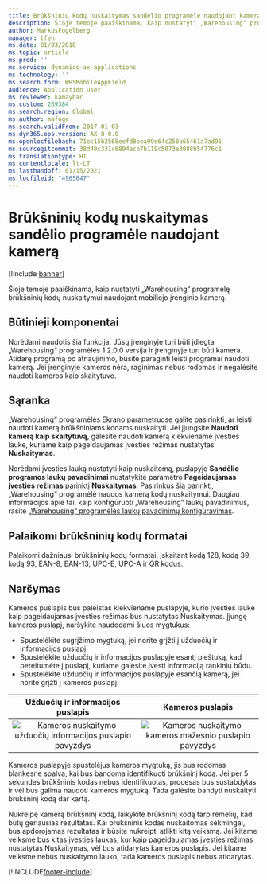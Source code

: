 ```yaml
---
title: Brūkšninių kodų nuskaitymas sandėlio programėle naudojant kamerą
description: Šioje temoje paaiškinama, kaip nustatyti „Warehousing“ programėlę brūkšninių kodų nuskaitymui naudojant mobiliojo įrenginio kamerą.
author: MarkusFogelberg
manager: tfehr
ms.date: 01/03/2018
ms.topic: article
ms.prod: ''
ms.service: dynamics-ax-applications
ms.technology: ''
ms.search.form: WHSMobileAppField
audience: Application User
ms.reviewer: kamaybac
ms.custom: 269384
ms.search.region: Global
ms.author: mafoge
ms.search.validFrom: 2017-01-03
ms.dyn365.ops.version: AX 8.0.0
ms.openlocfilehash: 71ec15b2568eefd8bea99e64c258a65461a7ad95
ms.sourcegitcommit: 38d40c331c8894acb7b119c5073e3088b54776c1
ms.translationtype: HT
ms.contentlocale: lt-LT
ms.lasthandoff: 01/15/2021
ms.locfileid: "4965647"
---
```

# <a name="scan-bar-codes-using-a-camera-in-the-warehouse-app"></a>Brūkšninių kodų nuskaitymas sandėlio programėle naudojant kamerą

[!include [banner](../includes/banner.md)]

Šioje temoje paaiškinama, kaip nustatyti „Warehousing“ programėlę brūkšninių kodų nuskaitymui naudojant mobiliojo įrenginio kamerą. 

## <a name="prerequisites"></a>Būtinieji komponentai
Norėdami naudotis šia funkcija, Jūsų įrenginyje turi būti įdiegta „Warehousing“ programėlės 1.2.0.0 versija ir įrenginyje turi būti kamera. Atidarę programą po atnaujinimo, būsite paraginti leisti programai naudoti kamerą. Jei įrenginyje kameros nėra, raginimas nebus rodomas ir negalėsite naudoti kameros kaip skaitytuvo. 

## <a name="setup"></a>Sąranka
„Warehousing“ programėlės Ekrano parametruose galite pasirinkti, ar leisti naudoti kamerą brūkšniniams kodams nuskaityti. Jei įjungsite **Naudoti kamerą kaip skaitytuvą**, galėsite naudoti kamerą kiekviename įvesties lauke, kuriame kaip pageidaujamas įvesties režimas nustatytas **Nuskaitymas**. 

Norėdami įvesties lauką nustatyti kaip nuskaitomą, puslapyje **Sandėlio programos laukų pavadinimai** nustatykite parametro **Pageidaujamas įvesties režimas** parinktį **Nuskaitymas**. Pasirinkus šią parinktį, „Warehousing“ programėlė naudos kamerą kodų nuskaitymui. Daugiau informacijos apie tai, kaip konfigūruoti „Warehousing“ laukų pavadinimus, rasite [„Warehousing“ programėlės laukų pavadinimų konfigūravimas](https://docs.microsoft.com/dynamics365/unified-operations/supply-chain/warehousing/configure-app-field-names-priorities-warehouse).

## <a name="supported-bar-code-formats"></a>Palaikomi brūkšninių kodų formatai
Palaikomi dažniausi brūkšninių kodų formatai, įskaitant kodą 128, kodą 39, kodą 93, EAN-8, EAN-13, UPC-E, UPC-A ir QR kodus. 

## <a name="navigation"></a>Naršymas
Kameros puslapis bus paleistas kiekviename puslapyje, kurio įvesties lauke kaip pageidaujamas įvesties režimas bus nustatytas Nuskaitymas. Įjungę kameros puslapį, naršykite naudodami šiuos mygtukus:
- Spustelėkite sugrįžimo mygtuką, jei norite grįžti į užduočių ir informacijos puslapį. 
- Spustelėkite užduočių ir informacijos puslapyje esantį pieštuką, kad pereitumėte į puslapį, kuriame galėsite įvesti informaciją rankiniu būdu.
- Spustelėkite užduočių ir informacijos puslapyje esančią kamerą, jei norite grįžti į kameros puslapį. 

| Užduočių ir informacijos puslapis | Kameros puslapis | 
| :---------------------: | :--------------------: |
| ![Kameros nuskaitymo užduočių informacijos puslapio pavyzdys](./media/camera-scanning-example-task-detail-page50.png)          | ![Kameros nuskaitymo kameros mažesnio puslapio pavyzdys](./media/camera-scanning-example-camera-page50.png)          |

Kameros puslapyje spustelėjus kameros mygtuką, jis bus rodomas blankesne spalva, kai bus bandoma identifikuoti brūkšninį kodą. Jei per 5 sekundes brūkšninis kodas nebus identifikuotas, procesas bus sustabdytas ir vėl bus galima naudoti kameros mygtuką. Tada galėsite bandyti nuskaityti brūkšninį kodą dar kartą.

Nukreipę kamerą brūkšninį kodą, laikykite brūkšninį kodą tarp rėmelių, kad būtų geriausias rezultatas. Kai brūkšninis kodas nuskaitomas sėkmingai, bus apdorojamas rezultatas ir būsite nukreipti atlikti kitą veiksmą. Jei kitame veiksme bus kitas įvesties laukas, kur kaip pageidaujamas įvesties režimas nustatytas Nuskaitymas, vėl bus atidarytas kameros puslapis. Jei kitame veiksme nebus nuskaitymo lauko, tada kameros puslapis nebus atidarytas.



[!INCLUDE[footer-include](../../includes/footer-banner.md)]